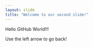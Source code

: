 ```yaml
---
layout: slide
title: "Welcome to our second slide!"
---
```

Hello GitHub World!!!

Use the left arrow to go back!
